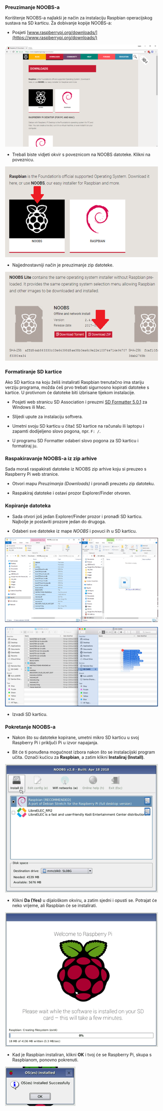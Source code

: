 ### Preuzimanje NOOBS-a

Korištenje NOOBS-a najlakši je način za instalaciju Raspbian operacijskog sustava na SD karticu. Za dobivanje kopije NOOBS-a:

+ Posjeti [www.raspberrypi.org/downloads/](https://www.raspberrypi.org/downloads/)

![Stranica za preuzimanje](images/downloads-page.png)

+ Trebali biste vidjeti okvir s poveznicom na NOOBS datoteke. Klikni na poveznicu.

![Kliknite NOOBS](images/click-noobs.png)

+ Najjednostavniji način je preuzimanje zip datoteke.

![Preuzmite zip](images/download-zip.png)

### Formatiranje SD kartice

Ako SD kartica na koju želiš instalirati Raspbian trenutačno ima stariju verziju programa, možda ćeš prvo trebati sigurnosno kopirati datoteke s kartice. U protivnom će datoteke biti izbrisane tijekom instalacije.

+ Posjeti web stranicu SD Association i preuzmi [SD Formatter 5.0.1](https://www.sdcard.org/downloads/formatter_4/index.html) za Windows ili Mac.

+ Slijedi upute za instalaciju softvera.

+ Umetni svoju SD karticu u čitač SD kartice na računalu ili laptopu i zapamti dodijeljeno slovo pogona, npr. `F: /`.

+ U programu SD Formatter odaberi slovo pogona za SD karticu i formatiraj ju.

### Raspakiravanje NOOBS-a iz zip arhive

Sada moraš raspakirati datoteke iz NOOBS zip arhive koju si preuzeo s Raspberry Pi web stranice.

+ Otvori mapu *Preuzimanja (Downloads)* i pronađi preuzetu zip datoteku.

+ Raspakiraj datoteke i ostavi prozor Explorer/Finder otvoren.

### Kopiranje datoteka

+ Sada otvori još jedan Explorer/Finder prozor i pronađi SD karticu. Najbolje je postaviti prozore jedan do drugoga.

+ Odaberi sve datoteke iz mape *NOOBS* i povuci ih u SD karticu.

![kopiranje sustava Windows](images/copy3.png)

![mako kopirati](images/macos_copy.png)

+ Izvadi SD karticu.

### Pokretanje NOOBS-a

+ Nakon što su datoteke kopirane, umetni mikro SD karticu u svoj Raspberry Pi i priključi Pi u izvor napajanja.

+ Bit će ti ponuđena mogućnost izbora nakon što se instalacijski program učita. Označi kućicu za **Raspbian**, a zatim klikni **Instaliraj (Install)**.

![instalirati](images/install.png)

+ Klikni **Da (Yes)** u dijaloškom okviru, a zatim sjedni i opusti se. Potrajat će neko vrijeme, ali Raspbian će se instalirati.

![instaliranje](images/installing.png)

+ Kad je Raspbian instaliran, klikni **OK** i tvoj će se Raspberry Pi, skupa s Raspbianom, ponovno pokrenuti.

![instaliran](images/installed.png)